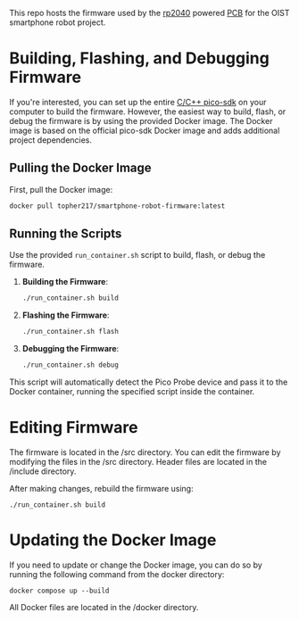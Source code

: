 This repo hosts the firmware used by the [rp2040](https://www.raspberrypi.com/documentation/microcontrollers/rp2040.html#software-development) powered [PCB](https://github.com/oist/smartphone-robot-cad/tree/pcb) for the OIST smartphone robot project.

# Building, Flashing, and Debugging Firmware

If you're interested, you can set up the entire [C/C++ pico-sdk](https://github.com/raspberrypi/pico-sdk) on your computer to build the firmware. However, the easiest way to build, flash, or debug the firmware is by using the provided Docker image. The Docker image is based on the official pico-sdk Docker image and adds additional project dependencies.

## Pulling the Docker Image
First, pull the Docker image:
```bash
docker pull topher217/smartphone-robot-firmware:latest
```

## Running the Scripts
Use the provided `run_container.sh` script to build, flash, or debug the firmware.

1. **Building the Firmware**:
    ```bash
    ./run_container.sh build
    ```

2. **Flashing the Firmware**:
    ```bash
    ./run_container.sh flash
    ```

3. **Debugging the Firmware**:
    ```bash
    ./run_container.sh debug
    ```

This script will automatically detect the Pico Probe device and pass it to the Docker container, running the specified script inside the container.

# Editing Firmware

The firmware is located in the /src directory. You can edit the firmware by modifying the files in the /src directory. Header files are located in the /include directory.

After making changes, rebuild the firmware using:

`./run_container.sh build`

# Updating the Docker Image

If you need to update or change the Docker image, you can do so by running the following command from the docker directory:

`docker compose up --build`

All Docker files are located in the /docker directory.
